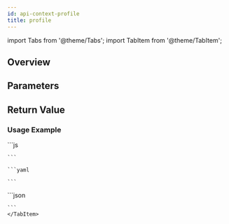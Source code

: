 ```yaml
---
id: api-context-profile
title: profile
---
```


import Tabs from '@theme/Tabs';
import TabItem from '@theme/TabItem';



## Overview

## Parameters

## Return Value


### Usage Example


<Tabs>
    <TabItem value="jsonnet" label="Jsonnet" default>
    ```js
 
    ```
  </TabItem>
  <TabItem value="yaml" label="YAML Output">

    ```yaml

    ```
  </TabItem>
  <TabItem value="json" label="JSON Output">
    ```json

    ```  
    </TabItem>
</Tabs>